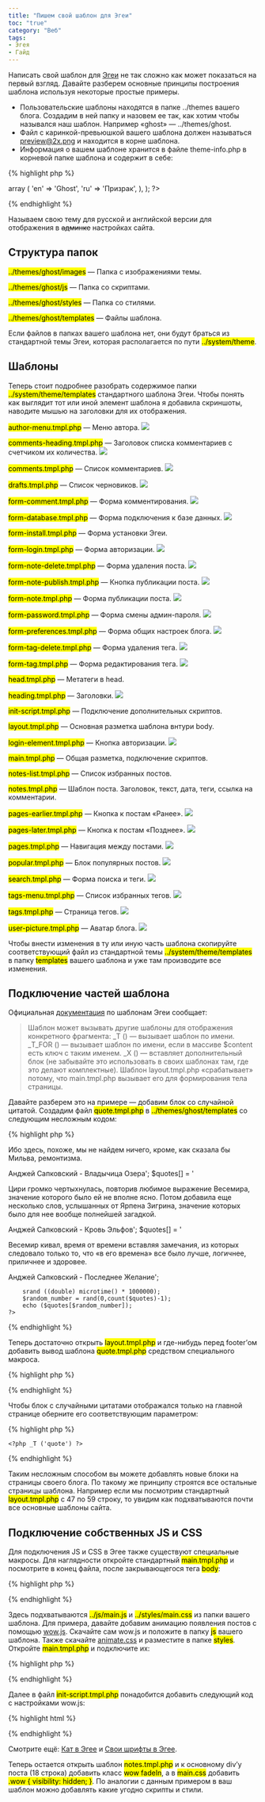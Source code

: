 ```yaml
---
title: "Пишем свой шаблон для Эгеи"
toc: "true"
category: "Веб"
tags:
- Эгея
- Гайд
---
```


Написать свой шаблон для [Эгеи](http://blogengine.ru) не так сложно как может показаться на первый взгляд. Давайте разберем основные принципы построения шаблона используя некоторые простые примеры.

* Пользовательские шаблоны находятся в папке ../themes вашего блога. Создадим в ней папку и назовем ее так, как хотим чтобы назывался наш шаблон. Например «ghost» — ../themes/ghost.
* Файл с каринкой-превьюшкой вашего шаблона должен называться preview@2x.png и находится в корне шаблона.
* Информация о вашем шаблоне хранится в файле theme-info.php в корневой папке шаблона и содержит в себе:

{% highlight php %}
<?php return array (
    'display_name' => array (
        'en' => 'Ghost',
        'ru' => 'Призрак',
    ),
); ?>
{% endhighlight %}

Называем свою тему для русской и английской версии для отображения в ~~админке~~ настройках сайта.

## Структура папок

<div block>
<p><mark>../themes/ghost/images</mark> — Папка с изображениями темы.</p>
<p><mark>../themes/ghost/js</mark> — Папка со скриптами.</p>
<p><mark>../themes/ghost/styles</mark> — Папка со стилями.</p>
<p><mark>../themes/ghost/templates</mark> — Файлы шаблона.</p>
</div>

Если файлов в папках вашего шаблона нет, они будут браться из стандартной темы Эгеи, которая располагается по пути <mark>../system/theme</mark>.

## Шаблоны

Теперь стоит подробнее разобрать содержимое папки <mark>../system/theme/templates</mark> стандартного шаблона Эгеи. Чтобы понять как выглядит тот или иной элемент шаблона я добавила скриншоты, наводите мышью на заголовки для их отображения.

<div base>
<p pic><mark>author-menu.tmpl.php</mark> — Меню автора.
<img src="https://i.imgur.com/Xixlisq.png"/></p>
<p pic><mark>comments-heading.tmpl.php</mark> — Заголовок списка комментариев с счетчиком их количества.
<img src="https://i.imgur.com/j4FJTYb.png"/></p>
<p pic><mark>comments.tmpl.php</mark> — Список комментариев.
<img src="https://i.imgur.com/aBRjPgN.png"/></p>
<p pic><mark>drafts.tmpl.php</mark> — Список черновиков.
<img src="https://i.imgur.com/y5rRFnl.png"/></p>
<p pic><mark>form-comment.tmpl.php</mark> — Форма комментирования.
<img src="https://i.imgur.com/k9i1Fiq.png"/></p>
<p pic><mark>form-database.tmpl.php</mark> — Форма подключения к базе данных.
<img src="https://i.imgur.com/yLs600v.png"/></p>
<p pic><mark>form-install.tmpl.php</mark> — Форма установки Эгеи.</p>
<p pic><mark>form-login.tmpl.php</mark> — Форма авторизации.
<img src="https://i.imgur.com/s25cnt0.png"/></p>
<p pic><mark>form-note-delete.tmpl.php</mark> — Форма удаления поста.
<img src="https://i.imgur.com/9odhCTC.png"/></p>
<p pic><mark>form-note-publish.tmpl.php</mark> — Кнопка публикации поста.
<img src="https://i.imgur.com/Oteslpu.png"/></p>
<p pic><mark>form-note.tmpl.php</mark> — Форма публикации поста.
<img src="https://i.imgur.com/YibeAcF.png"/></p>
<p pic><mark>form-password.tmpl.php</mark> — Форма смены админ-пароля.
<img src="https://i.imgur.com/E6Y6Hdk.png"/></p>
<p pic><mark>form-preferences.tmpl.php</mark> — Форма общих настроек блога.
<img src="https://i.imgur.com/TT6aEAI.png"/></p>
<p pic><mark>form-tag-delete.tmpl.php</mark> — Форма удаления тега.
<img src="https://i.imgur.com/qnX41i4.png"/></p>
<p pic><mark>form-tag.tmpl.php</mark> — Форма редактирования тега.
<img src="https://i.imgur.com/hSugesE.png"/></p>
<p pic><mark>head.tmpl.php</mark> — Метатеги в head.</p>
<p pic><mark>heading.tmpl.php</mark> — Заголовки.
<img src="https://i.imgur.com/ErKitlN.png"/></p>
<p pic><mark>init-script.tmpl.php</mark> — Подключение дополнительных скриптов.</p>
<p pic><mark>layout.tmpl.php</mark> — Основная разметка шаблона внтури body.</p>
<p pic><mark>login-element.tmpl.php</mark> — Кнопка авторизации.
<img src="https://i.imgur.com/n6AasoE.png"/></p>
<p pic><mark>main.tmpl.php</mark> — Общая разметка, подключение скриптов.</p>
<p pic><mark>notes-list.tmpl.php</mark> — Список избранных постов.</p>
<p pic><mark>notes.tmpl.php</mark> — Шаблон поста. Заголовок, текст, дата, теги, ссылка на комментарии.</p>
<p pic><mark>pages-earlier.tmpl.php</mark> — Кнопка к постам «Ранее».
<img src="https://i.imgur.com/Wjgz62o.png"/></p>
<p pic><mark>pages-later.tmpl.php</mark> — Кнопка к постам «Позднее».
<img src="https://i.imgur.com/g0uovmp.png"/></p>
<p pic><mark>pages.tmpl.php</mark> — Навигация между постами.
<img src="https://i.imgur.com/wFFluuo.png"/></p>
<p pic><mark>popular.tmpl.php</mark> — Блок популярных постов.
<img src="https://i.imgur.com/ZEmPi29.png"/></p>
<p pic><mark>search.tmpl.php</mark> — Форма поиска и теги.
<img src="https://i.imgur.com/P7mrga1.png"/></p>
<p pic><mark>tags-menu.tmpl.php</mark> — Список избранных тегов.
<img src="https://i.imgur.com/RHERlFp.png"/></p>
<p pic><mark>tags.tmpl.php</mark> — Страница тегов.
<img src="https://i.imgur.com/t5bEc9V.png"/></p>
<p pic><mark>user-picture.tmpl.php</mark> — Аватар блога.
<img src="https://i.imgur.com/e65kuj9.png"/></p>
</div>

Чтобы внести изменения в ту или иную часть шаблона скопируйте соответствующий файл из стандартной темы <mark>../system/theme/templates</mark> в папку <mark>templates</mark> вашего шаблона и уже там производите все изменения.

## Подключение частей шаблона

Официальная [документация](https://docs.google.com/document/d/1yn7KCHq47oli7IH--skhymjjj2OSlXjcyGOxZ2ZEPeA/edit#heading=h.j2h2wr6xhlie) по шаблонам Эгеи сообщает:

> Шаблон может вызывать другие шаблоны для отображения конкретного фрагмента:
> _T () — вызывает шаблон по имени.
> _T_FOR () — вызывает шаблон по имени, если в массиве $content есть ключ с таким именем.
> _X () — вставляет дополнительный блок (не забывайте это использовать в своих шаблонах там, где это делают комплектные).
> Шаблон layout.tmpl.php «срабатывает» потому, что main.tmpl.php вызывает его для формирования тела страницы.

Давайте разберем это на примере — добавим блок со случайной цитатой. Создадим файл <mark>quote.tmpl.php</mark> в <mark>../themes/ghost/templates</mark> со следующим несложным кодом:

{% highlight php %}
<div class="e2-quote">
    <?php
        $quotes[] = '
        <p>Ибо здесь, похоже, мы не найдем ничего, кроме, как сказала бы Мильва, ремонтизма.</p>
        <span>Анджей Сапковский - Владычица Озера</span>';
        $quotes[] = '
        <p>Цири громко чертыхнулась, повторив любимое выражение Весемира, значение которого было ей не вполне ясно. Потом добавила еще несколько слов, услышанных от Ярпена Зигрина, значение которых было для нее вообще полнейшей загадкой.</p>
        <span>Анджей Сапковский - Кровь Эльфов</span>';
        $quotes[] = '
        <p>Весемир кивал, время от времени вставляя замечания, из которых следовало только то, что «в его времена» все было лучше, логичнее, приличнее и здоровее.</p>
        <span>Анджей Сапковский - Последнее Желание</span>';

        srand ((double) microtime() * 1000000);
        $random_number = rand(0,count($quotes)-1);
        echo ($quotes[$random_number]);
    ?>
</div>
{% endhighlight %}

Теперь достаточно открыть <mark>layout.tmpl.php</mark> и где-нибудь перед footer’ом добавить вывод шаблона <mark>quote.tmpl.php</mark> средством специального макроса.

{% highlight php %}
<?php _T ('quote') ?>
{% endhighlight %}

Чтобы блок с случайными цитатами отображался только на главной странице оберните его соответствующим параметром:

{% highlight php %}
<?php if ($content['class'] == 'frontpage') { ?>
    <?php _T ('quote') ?>
<?php } ?>
{% endhighlight %}

Таким несложным способом вы можете добавлять новые блоки на страницы своего блога. По такому же принципу строятся все остальные страницы шаблона. Например если мы посмотрим стандартный <mark>layout.tmpl.php</mark> с 47 по 59 строку, то увидим как подхватываются почти все основные шаблоны сайта.

## Подключение собственных JS и CSS

Для подключения JS и CSS в Эгее также существуют специальные макросы. Для наглядности откройте стандартный <mark>main.tmpl.php</mark> и посмотрите в конец файла, после закрывающегося тега <mark>body</mark>:

{% highlight php %}
<?php _CSS ('main') ?>
<?php _JS ('main') ?>
{% endhighlight %}

Здесь подхватываются <mark>../js/main.js</mark> и <mark>../styles/main.css</mark> из папки вашего шаблона. Для примера, давайте добавим анимацию появления постов с помощью [wow.js](https://github.com/matthieua/WOW). Скачайте сам wow.js и положите в папку <mark>js</mark> вашего шаблона. Также скачайте [animate.css](https://github.com/daneden/animate.css) и разместите в папке <mark>styles</mark>. Откройте <mark>main.tmpl.php</mark> и подключите их:

{% highlight php %}
<?php _CSS ('animate') ?>
<?php _JS ('wow') ?>
{% endhighlight %}

Далее в файл <mark>init-script.tmpl.php</mark> понадобится добавить следующий код с настройками wow.js:

{% highlight html %}
<script type="text/javascript">
    var wow = new WOW(
        {
            boxClass: 'wow',
            animateClass: 'animated',
            offset: 0,
            mobile: true,
            live: true,
            callback: function(box) {
            },
            scrollContainer: null
        }
    );
    wow.init();
</script>
{% endhighlight %}

<p left>Смотрите ещё: <a href="{{ site.baseurl }}/blog/kat-v-egee">Кат в Эгее</a> и <a href="{{ site.baseurl }}/blog/svoi-shrifty-v-egee/">Свои шрифты в Эгее</a>.</p>

Теперь остается открыть шаблон <mark>notes.tmpl.php</mark> и к основному div’у поста (18 строка) добавить класс <mark>wow fadeIn</mark>, а в <mark>main.css</mark> добавить <mark>.wow { visibility: hidden; }</mark>. По аналогии с данным примером в ваш шаблон можно добавлять какие угодно скрипты и стили.